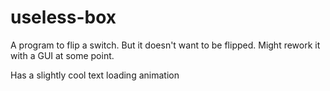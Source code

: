 # useless-box
 A program to flip a switch. But it doesn't want to be flipped. Might rework it with a GUI at some point.

 Has a slightly cool text loading animation
